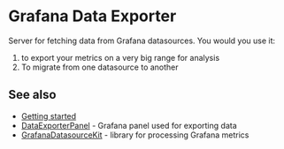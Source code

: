 # Grafana Data Exporter

Server for fetching data from Grafana datasources. You would you use it:
1) to export your metrics on a very big range for analysis
2) To migrate from one datasource to another

## See also

* [Getting started](https://github.com/CorpGlory/grafana-data-exporter/wiki)
* [DataExporterPanel](https://github.com/CorpGlory/grafana-data-exporter-panel) - Grafana panel used for exporting data
* [GrafanaDatasourceKit](https://github.com/CorpGlory/grafana-datasource-kit) - library for processing Grafana metrics
